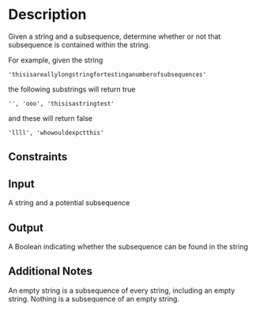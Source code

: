 # Description
Given a string and a subsequence, determine whether or not that subsequence is contained within the string.

For example, given the string

```
'thisisareallylongstringfortestinganumberofsubsequences'
```

the following substrings will return true

```
'', 'ooo', 'thisisastringtest'
```

and these will return false

```
'llll', 'whowouldexpctthis'
```

## Constraints

## Input
A string and a potential subsequence

## Output
A Boolean indicating whether the subsequence can be found in the string

## Additional Notes
An empty string is a subsequence of every string, including an empty string.
Nothing is a subsequence of an empty string.